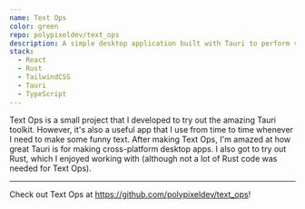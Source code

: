 ```yaml
---
name: Text Ops
color: green
repo: polypixeldev/text_ops
description: A simple desktop application built with Tauri to perform various operations on text
stack:
  - React
  - Rust
  - TailwindCSS
  - Tauri
  - TypeScript
---
```


Text Ops is a small project that I developed to try out the amazing Tauri toolkit. However, it's also a useful app that I use from time to time whenever I need to make some funny text. After making Text Ops, I'm amazed at how great Tauri is for making cross-platform desktop apps. I also got to try out Rust, which I enjoyed working with (although not a lot of Rust code was needed for Text Ops).

---

Check out Text Ops at https://github.com/polypixeldev/text_ops!
